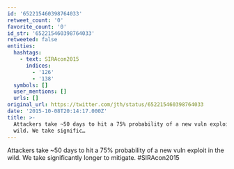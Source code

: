 ```yaml
---
id: '652215460398764033'
retweet_count: '0'
favorite_count: '0'
id_str: '652215460398764033'
retweeted: false
entities:
  hashtags:
    - text: SIRAcon2015
      indices:
        - '126'
        - '138'
  symbols: []
  user_mentions: []
  urls: []
original_url: https://twitter.com/jth/status/652215460398764033
date: '2015-10-08T20:14:17.000Z'
title: >-
  Attackers take ~50 days to hit a 75% probability of a new vuln exploit in the
  wild. We take signific…
---
```


Attackers take ~50 days to hit a 75% probability of a new vuln exploit in the wild. We take significantly longer to mitigate. #SIRAcon2015